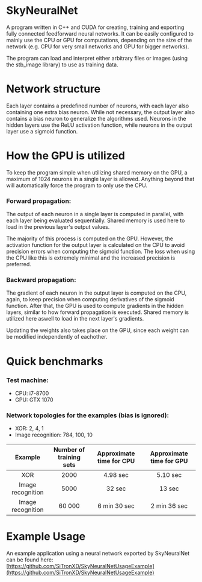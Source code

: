 # SkyNeuralNet
A program written in C++ and CUDA for creating, training and exporting fully connected feedforward neural networks. It can be easily configured to mainly use the CPU or GPU for computations, depending on the size of the network (e.g. CPU for very small networks and GPU for bigger networks).

The program can load and interpret either arbitrary files or images (using the stb_image library) to use as training data.

# Network structure
Each layer contains a predefined number of neurons, with each layer also containing one extra bias neuron. While not necessary, the output layer also contains a bias neuron to generalize the algorithms used. Neurons in the hidden layers use the ReLU activation function, while neurons in the output layer use a sigmoid function.

# How the GPU is utilized
To keep the program simple when utilizing shared memory on the GPU, a maximum of 1024 neurons in a single layer is allowed. Anything beyond that will automatically force the program to only use the CPU.

### Forward propagation: 
The output of each neuron in a single layer is computed in parallel, with each layer being evaluated sequentially. Shared memory is used here to load in the previous layer's output values. 

The majority of this process is computed on the GPU. However, the activation function for the output layer is calculated on the CPU to avoid precision errors when computing the sigmoid function. The loss when using the CPU like this is extremely minimal and the increased precision is preferred.

### Backward propagation: 
The gradient of each neuron in the output layer is computed on the CPU, again, to keep precision when computing derivatives of the sigmoid function. After that, the GPU is used to compute gradients in the hidden layers, similar to how forward propagation is executed. Shared memory is utilized here aswell to load in the next layer's gradients. 

Updating the weights also takes place on the GPU, since each weight can be modified independently of eachother.

# Quick benchmarks
### Test machine:
* CPU: i7-8700
* GPU: GTX 1070

### Network topologies for the examples (bias is ignored):
* XOR: 2, 4, 1
* Image recognition: 784, 100, 10

| Example  | Number of training sets | Approximate time for CPU | Approximate time for GPU |
|     :---:      |     :---:      |     :---:      |     :---:      |
| XOR  | 2000  | 4.98 sec  | 5.10 sec  |
| Image recognition  | 5000  | 32 sec  | 13 sec  |
| Image recognition  | 60 000  | 6 min 30 sec  | 2 min 36 sec  |

# Example Usage
An example application using a neural network exported by SkyNeuralNet can be found here:
[https://github.com/SiTronXD/SkyNeuralNetUsageExample](https://github.com/SiTronXD/SkyNeuralNetUsageExample)
